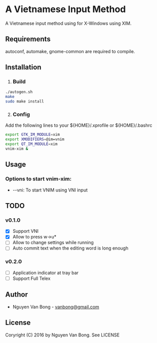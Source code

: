 # A Vietnamese Input Method

A Vietnamese input method using for X-Windows using XIM. 

## Requirements

autoconf, automake, gnome-common are required to compile. 

## Installation

1. ### Build
```bash
./autogen.sh
make
sudo make install    
```

2. ### Config
Add the following lines to your ${HOME}/.xprofile or ${HOME}/.bashrc
```bash
export GTK_IM_MODULE=xim
export XMODIFIERS=@im=vnim
export QT_IM_MODULE=xim
vnim-xim &
```

## Usage

### Options to start vnim-xim:
- --vni: To start VNIM using VNI input
 
## TODO

### v0.1.0
- [x] Support VNI
- [x] Allow to press w->u*
- [ ] Allow to change settings while running
- [ ] Auto commit text when the editing word is long enough

### v0.2.0
- [ ] Application indicator at tray bar
- [ ] Support Full Telex

## Author

- Nguyen Van Bong - vanbong@gmail.com

## License

Coryright (C) 2016 by Nguyen Van Bong. See LICENSE
